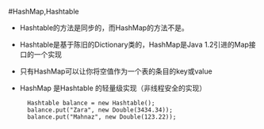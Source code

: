 #HashMap,Hashtable


+ Hashtable的方法是同步的，而HashMap的方法不是。
+ Hashtable是基于陈旧的Dictionary类的，HashMap是Java 1.2引进的Map接口的一个实现
+ 只有HashMap可以让你将空值作为一个表的条目的key或value
+ HashMap 是Hashtable 的轻量级实现（非线程安全的实现）


		Hashtable balance = new Hashtable();
		balance.put("Zara", new Double(3434.34));
		balance.put("Mahnaz", new Double(123.22));